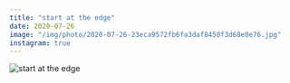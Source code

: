 ```yaml
---
title: "start at the edge"
date: 2020-07-26
image: "/img/photo/2020-07-26-23eca9572fb6fa3daf8450f3d68e0e76.jpg"
instagram: true
---
```


![start at the edge](/img/photo/2020-07-26-23eca9572fb6fa3daf8450f3d68e0e76.jpg)
